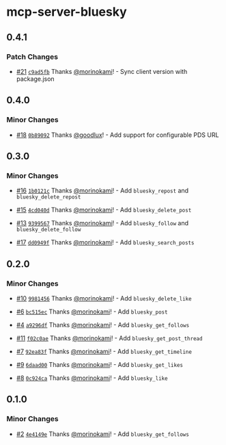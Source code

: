 # mcp-server-bluesky

## 0.4.1

### Patch Changes

- [#21](https://github.com/morinokami/mcp-server-bluesky/pull/21) [`c9ad5fb`](https://github.com/morinokami/mcp-server-bluesky/commit/c9ad5fb77c793a49804191bc3316afd5262e9e2c) Thanks [@morinokami](https://github.com/morinokami)! - Sync client version with package.json

## 0.4.0

### Minor Changes

- [#18](https://github.com/morinokami/mcp-server-bluesky/pull/18) [`0b89092`](https://github.com/morinokami/mcp-server-bluesky/commit/0b89092225ac98f20d7f48a9866cef80d46448c6) Thanks [@goodlux](https://github.com/goodlux)! - Add support for configurable PDS URL

## 0.3.0

### Minor Changes

- [#16](https://github.com/morinokami/mcp-server-bluesky/pull/16) [`1b0121c`](https://github.com/morinokami/mcp-server-bluesky/commit/1b0121c3a52d2665d0f826004f5036705675b425) Thanks [@morinokami](https://github.com/morinokami)! - Add `bluesky_repost` and `bluesky_delete_repost`

- [#15](https://github.com/morinokami/mcp-server-bluesky/pull/15) [`4cd040d`](https://github.com/morinokami/mcp-server-bluesky/commit/4cd040d58767c4ea59cd046eb406e6807c414437) Thanks [@morinokami](https://github.com/morinokami)! - Add `bluesky_delete_post`

- [#13](https://github.com/morinokami/mcp-server-bluesky/pull/13) [`9399567`](https://github.com/morinokami/mcp-server-bluesky/commit/93995671add22a3c59aff2d752cf17cee1547080) Thanks [@morinokami](https://github.com/morinokami)! - Add `bluesky_follow` and `bluesky_delete_follow`

- [#17](https://github.com/morinokami/mcp-server-bluesky/pull/17) [`dd0949f`](https://github.com/morinokami/mcp-server-bluesky/commit/dd0949f2ea1fdfa43edbed1e1c986d0a1739bf78) Thanks [@morinokami](https://github.com/morinokami)! - Add `bluesky_search_posts`

## 0.2.0

### Minor Changes

- [#10](https://github.com/morinokami/mcp-server-bluesky/pull/10) [`9981456`](https://github.com/morinokami/mcp-server-bluesky/commit/9981456d6d4331e9290bf11555e27fe89550c826) Thanks [@morinokami](https://github.com/morinokami)! - Add `bluesky_delete_like`

- [#6](https://github.com/morinokami/mcp-server-bluesky/pull/6) [`bc515ec`](https://github.com/morinokami/mcp-server-bluesky/commit/bc515ec3e57b83e96f60e3559f918405b8d619f9) Thanks [@morinokami](https://github.com/morinokami)! - Add `bluesky_post`

- [#4](https://github.com/morinokami/mcp-server-bluesky/pull/4) [`a9296df`](https://github.com/morinokami/mcp-server-bluesky/commit/a9296df4628d92a6c592c5222bebb01c26b307d2) Thanks [@morinokami](https://github.com/morinokami)! - Add `bluesky_get_follows`

- [#11](https://github.com/morinokami/mcp-server-bluesky/pull/11) [`f02c0ae`](https://github.com/morinokami/mcp-server-bluesky/commit/f02c0ae31cfe28aa9b7a4afc168e2ab168d2728c) Thanks [@morinokami](https://github.com/morinokami)! - Add `bluesky_get_post_thread`

- [#7](https://github.com/morinokami/mcp-server-bluesky/pull/7) [`92ea83f`](https://github.com/morinokami/mcp-server-bluesky/commit/92ea83f1c60d3319f41f4dea53e90997bd7882fa) Thanks [@morinokami](https://github.com/morinokami)! - Add `bluesky_get_timeline`

- [#9](https://github.com/morinokami/mcp-server-bluesky/pull/9) [`6daad00`](https://github.com/morinokami/mcp-server-bluesky/commit/6daad00119c93e29980f6906b9d327674843c53a) Thanks [@morinokami](https://github.com/morinokami)! - Add `bluesky_get_likes`

- [#8](https://github.com/morinokami/mcp-server-bluesky/pull/8) [`0c924ca`](https://github.com/morinokami/mcp-server-bluesky/commit/0c924ca82c58cbfbeace81af0ce698245eba202b) Thanks [@morinokami](https://github.com/morinokami)! - Add `bluesky_like`

## 0.1.0

### Minor Changes

- [#2](https://github.com/morinokami/mcp-server-bluesky/pull/2) [`4e4149e`](https://github.com/morinokami/mcp-server-bluesky/commit/4e4149e38e19e900295277cf8c8e8ac0bd6ed492) Thanks [@morinokami](https://github.com/morinokami)! - Add `bluesky_get_follows`

